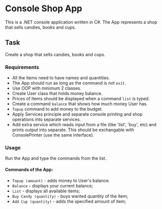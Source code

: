 # Console Shop App
This is a .NET console application written in C#. The App represents a shop that sells candies, books and cups.

## Task

Create a shop that sells candies, books and cups. 

### Requirements

- All the items need to have names and quantities. 
- The App should run as long as the command is not `exit`.
- Use OOP with minimum 2 classes.
- Create User class that holds money balance.
- Prices of Items should be displayed when a command `list` is typed.
- Create a command `balance` that shows how much money User has.
- `Topup` command to add money to the budget.
- Apply Services principle and separate console printing and shop operations into separate services.
- Add extra service which reads input from a file (like 'list', 'buy', etc) and prints output into separate.
This should be exchangable with ConsolePrinter (use the same interface).
    
### Usage

Run the App and type the commands from the list.

#### Commands of the App:

- `Topup (amount)` - adds money to User's balance.
- `Balance` - displays your current balance;
- `List` - displays all available items;
- `Buy Candy (quantity)` - buys wanted quantity of the item;
- `Add Cup (quantity)` - adds the specified amount of item;
  
